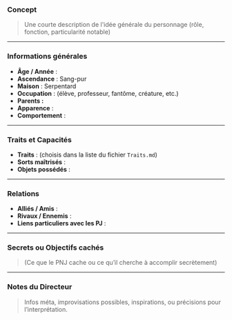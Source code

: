 ### Concept
> Une courte description de l'idée générale du personnage (rôle, fonction, particularité notable)

---

### Informations générales
- **Âge / Année** : 
- **Ascendance** : Sang-pur
- **Maison** : Serpentard
- **Occupation** : (élève, professeur, fantôme, créature, etc.)
- **Parents :**
- **Apparence** : 
- **Comportement** : 


---

### Traits et Capacités
- **Traits** : (choisis dans la liste du fichier `Traits.md`)
- **Sorts maîtrisés** : 
- **Objets possédés** : 

---

### Relations
- **Alliés / Amis** : 
- **Rivaux / Ennemis** : 
- **Liens particuliers avec les PJ** : 

---

### Secrets ou Objectifs cachés
> (Ce que le PNJ cache ou ce qu’il cherche à accomplir secrètement)

---

### Notes du Directeur
> Infos méta, improvisations possibles, inspirations, ou précisions pour l’interprétation.


